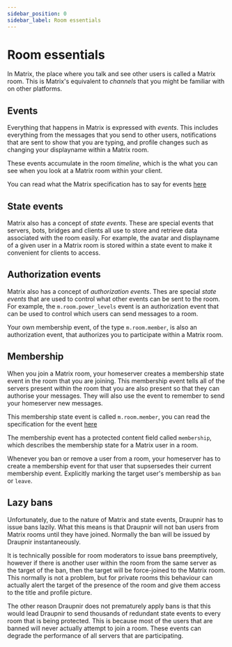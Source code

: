 ```yaml
---
sidebar_position: 0
sidebar_label: Room essentials
---
```


<!--
SPDX-FileCopyrightText: 2024 Gnuxie <Gnuxie@protonmail.com>

SPDX-License-Identifier: CC-BY-SA-4.0
-->

# Room essentials

In Matrix, the place where you talk and see other users is called a
Matrix room. This is Matrix's equivalent to *channels* that you might
be familiar with on other platforms.

## Events

Everything that happens in Matrix is expressed with *events*.
This includes everything from the messages that you send to other
users, notifications that are sent to show that you are typing,
and profile changes such as changing your displayname within
a Matrix room.

These events accumulate in the room *timeline*, which is the what you
can see when you look at a Matrix room within your client.

You can read what the Matrix specification has to say for events [here](https://spec.matrix.org/latest/client-server-api/#events)

## State events

Matrix also has a concept of *state events*. These are special events
that servers, bots, bridges and clients all use to store and retrieve
data associated with the room easily. For example, the avatar
and displayname of a given user in a Matrix room is stored within
a state event to make it convenient for clients to access.

## Authorization events

Matrix also has a concept of *authorization events*. Thes are special
*state events* that are used to control what other events can be
sent to the room. For example, the `m.room.power_levels` event is
an authorization event that can be used to control which users can
send messages to a room.

Your own membership event, of the type `m.room.member`, is also an
authorization event, that authorizes you to participate within a
Matrix room.

## Membership

When you join a Matrix room, your homeserver creates a membership
state event in the room that you are joining. This membership event
tells all of the servers present within the room that you are also
present so that they can authorise your messages. They will also
use the event to remember to send your homeserver new messages.

This membership state event is called `m.room.member`, you can read
the specification for the event
[here](https://spec.matrix.org/latest/client-server-api/#room-membership)

The membership event has a protected content field called `membership`,
which describes the membership state for a Matrix user in a room.

Whenever you ban or remove a user from a room, your homeserver has to
create a membership event for that user that supsersedes their current
membership event.  Explicitly marking the target user's membership as
`ban` or `leave`.

## Lazy bans

Unfortunately, due to the nature of Matrix and state events, Draupnir
has to issue bans lazily. What this means is that Draupnir will not
ban users from Matrix rooms until they have joined. Normally the ban
will be issued by Draupnir instantaneously.

It is technically possible for room moderators to issue bans
preemptively, however if there is another user within the room from
the same server as the target of the ban, then the target will be
force-joined to the Matrix room. This normally is not a problem, but
for private rooms this behaviour can actually alert the target of the
presence of the room and give them access to the title and profile
picture.

The other reason Draupnir does not prematurely apply bans is that this
would lead Draupnir to send thousands of redundant state events to
every room that is being protected. This is because most of the users
that are banned will never actually attempt to join a room. These
events can degrade the performance of all servers that are
participating.
